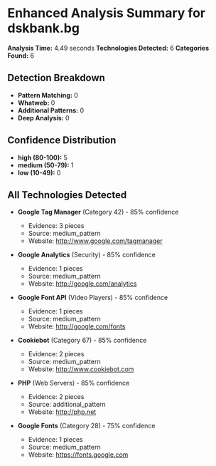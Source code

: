 # Enhanced Analysis Summary for dskbank.bg

**Analysis Time:** 4.49 seconds
**Technologies Detected:** 6
**Categories Found:** 6

## Detection Breakdown
- **Pattern Matching:** 0
- **Whatweb:** 0
- **Additional Patterns:** 0
- **Deep Analysis:** 0

## Confidence Distribution
- **high (80-100):** 5
- **medium (50-79):** 1
- **low (10-49):** 0

## All Technologies Detected
- **Google Tag Manager** (Category 42) - 85% confidence
  - Evidence: 3 pieces
  - Source: medium_pattern
  - Website: http://www.google.com/tagmanager

- **Google Analytics** (Security) - 85% confidence
  - Evidence: 1 pieces
  - Source: medium_pattern
  - Website: http://google.com/analytics

- **Google Font API** (Video Players) - 85% confidence
  - Evidence: 1 pieces
  - Source: medium_pattern
  - Website: http://google.com/fonts

- **Cookiebot** (Category 67) - 85% confidence
  - Evidence: 2 pieces
  - Source: medium_pattern
  - Website: http://www.cookiebot.com

- **PHP** (Web Servers) - 85% confidence
  - Evidence: 2 pieces
  - Source: additional_pattern
  - Website: http://php.net

- **Google Fonts** (Category 28) - 75% confidence
  - Evidence: 1 pieces
  - Source: medium_pattern
  - Website: https://fonts.google.com


